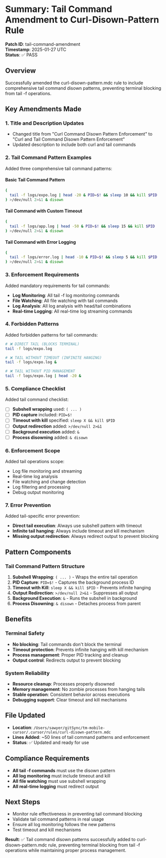 # Summary: Tail Command Amendment to Curl-Disown-Pattern Rule

**Patch ID**: tail-command-amendment  
**Timestamp**: 2025-01-27 UTC  
**Status**: ✅ PASS  

## Overview
Successfully amended the curl-disown-pattern.mdc rule to include comprehensive tail command disown patterns, preventing terminal blocking from tail -f operations.

## Key Amendments Made

### 1. **Title and Description Updates**
- Changed title from "Curl Command Disown Pattern Enforcement" to "Curl and Tail Command Disown Pattern Enforcement"
- Updated description to include both curl and tail commands

### 2. **Tail Command Pattern Examples**
Added three comprehensive tail command patterns:

#### **Basic Tail Command Pattern**
```bash
(
  tail -f logs/expo.log | head -20 & PID=$! && sleep 10 && kill $PID
) >/dev/null 2>&1 & disown
```

#### **Tail Command with Custom Timeout**
```bash
(
  tail -f logs/app.log | head -50 & PID=$! && sleep 15 && kill $PID
) >/dev/null 2>&1 & disown
```

#### **Tail Command with Error Logging**
```bash
(
  tail -f logs/error.log | head -10 & PID=$! && sleep 5 && kill $PID
) >/dev/null 2>&1 & disown
```

### 3. **Enforcement Requirements**
Added mandatory requirements for tail commands:
- **Log Monitoring**: All tail -f log monitoring commands
- **File Watching**: All file watching with tail commands
- **Log Analysis**: All log analysis with head/tail combinations
- **Real-time Logging**: All real-time log streaming commands

### 4. **Forbidden Patterns**
Added forbidden patterns for tail commands:
```bash
# ❌ DIRECT TAIL (BLOCKS TERMINAL)
tail -f logs/expo.log

# ❌ TAIL WITHOUT TIMEOUT (INFINITE HANGING)
tail -f logs/expo.log &

# ❌ TAIL WITHOUT PID MANAGEMENT
tail -f logs/expo.log | head -20 &
```

### 5. **Compliance Checklist**
Added tail command checklist:
- [ ] **Subshell wrapping** used: `( ... )`
- [ ] **PID capture** included: `PID=$!`
- [ ] **Timeout with kill** specified: `sleep X && kill $PID`
- [ ] **Output redirection** added: `>/dev/null 2>&1`
- [ ] **Background execution** added: `&`
- [ ] **Process disowning** added: `& disown`

### 6. **Enforcement Scope**
Added tail operations scope:
- Log file monitoring and streaming
- Real-time log analysis
- File watching and change detection
- Log filtering and processing
- Debug output monitoring

### 7. **Error Prevention**
Added tail-specific error prevention:
- **Direct tail execution**: Always use subshell pattern with timeout
- **Infinite tail hanging**: Always include timeout and kill mechanism
- **Missing output redirection**: Always redirect output to prevent blocking

## Pattern Components

### **Tail Command Pattern Structure**
1. **Subshell Wrapping**: `( ... )` - Wraps the entire tail operation
2. **PID Capture**: `PID=$!` - Captures the background process ID
3. **Timeout with Kill**: `sleep X && kill $PID` - Prevents infinite hanging
4. **Output Redirection**: `>/dev/null 2>&1` - Suppresses all output
5. **Background Execution**: `&` - Runs the subshell in background
6. **Process Disowning**: `& disown` - Detaches process from parent

## Benefits

### **Terminal Safety**
- **No blocking**: Tail commands don't block the terminal
- **Timeout protection**: Prevents infinite hanging with kill mechanism
- **Process management**: Proper PID tracking and cleanup
- **Output control**: Redirects output to prevent blocking

### **System Reliability**
- **Resource cleanup**: Processes properly disowned
- **Memory management**: No zombie processes from hanging tails
- **Stable operation**: Consistent behavior across executions
- **Debugging support**: Clear timeout and kill mechanisms

## File Updated
- **Location**: `/Users/sawyer/gitSync/tm-mobile-cursor/.cursor/rules/curl-disown-pattern.mdc`
- **Lines Added**: ~50 lines of tail command patterns and enforcement
- **Status**: ✅ Updated and ready for use

## Compliance Requirements
- **All tail -f commands** must use the disown pattern
- **All log monitoring** must include timeout and kill
- **All file watching** must use subshell wrapping
- **All real-time logging** must redirect output

## Next Steps
- Monitor rule effectiveness in preventing tail command blocking
- Validate tail command patterns in real usage
- Ensure all log monitoring follows the new patterns
- Test timeout and kill mechanisms

**Result**: ✅ Tail command disown patterns successfully added to curl-disown-pattern.mdc rule, preventing terminal blocking from tail -f operations while maintaining proper process management. 